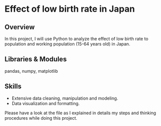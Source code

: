 # Effect of low birth rate in Japan

## Overview
In this project, I will use Python to analyze the effect of low birth rate to population and working population (15-64 years old) in Japan.

## Libraries & Modules
pandas, numpy, matplotlib

## Skills
- Extensive data cleaning, manipulation and modeling.
- Data visualization and formatting.

Please have a look at the file as I explained in details my steps and thinking procedures while doing this project.
